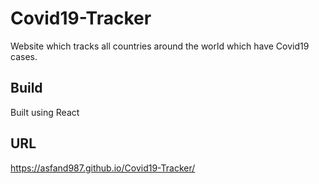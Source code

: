 # Covid19-Tracker

Website which tracks all countries around the world which have Covid19 cases.

## Build

Built using React

## URL

https://asfand987.github.io/Covid19-Tracker/
